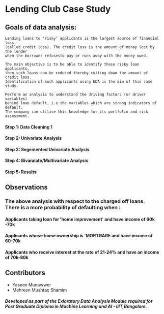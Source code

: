 # Lending Club Case Study

## Goals of data analysis:  

``` 
Lending loans to ‘risky’ applicants is the largest source of financial loss
(called credit loss). The credit loss is the amount of money lost by the lender 
when the borrower refusesto pay or runs away with the money owed.  

The main objective is to be able to identify these risky loan applicants, 
then such loans can be reduced thereby cutting down the amount of credit loss. 
Identification of such applicants using EDA is the aim of this case study.   

Perform an analysis to understand the driving factors (or driver variables)
behind loan default, i.e.the variables which are strong indicators of default.  
The company can utilise this knowledge for its portfolio and risk assessment. 

```

#### Step 1: Data Cleaning 1  
#### Step 2: Univariate Analysis
#### Step 3: Segemented Univariate Analysis
#### Step 4: Bivaraiate/Multivariate Analysis
#### Step 5: Results   



## Observations

### The above analysis with respect to the charged off loans. There is a more probability of defaulting when :


#### Applicants taking loan for 'home improvement' and have income of 60k -70k

#### Applicants whose home ownership is 'MORTGAGE and have income of 60-70k

#### Applicants who receive interest at the rate of 21-24% and have an income of 70k-80k




## Contributors
- Yaseen Munawwer
- Mehreen Mushtaq Shamim







##### Developed as part of the Exloratory Data Analysis Module required for Post Graduate Diploma in Machine Learning and AI - IIIT,Bangalore.
